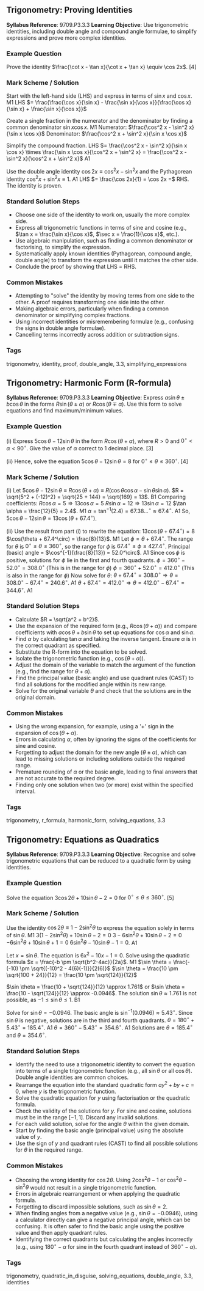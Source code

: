 ## Trigonometry: Proving Identities

**Syllabus Reference**: 9709.P3.3.3
**Learning Objective**: Use trigonometric identities, including double angle and compound angle formulae, to simplify expressions and prove more complex identities.

### Example Question
Prove the identity $\frac{\cot x - \tan x}{\cot x + \tan x} \equiv \cos 2x$. [4]

### Mark Scheme / Solution
Start with the left-hand side (LHS) and express in terms of $\sin x$ and $\cos x$. M1
LHS $= \frac{\frac{\cos x}{\sin x} - \frac{\sin x}{\cos x}}{\frac{\cos x}{\sin x} + \frac{\sin x}{\cos x}}$

Create a single fraction in the numerator and the denominator by finding a common denominator $\sin x \cos x$. M1
Numerator: $\frac{\cos^2 x - \sin^2 x}{\sin x \cos x}$
Denominator: $\frac{\cos^2 x + \sin^2 x}{\sin x \cos x}$

Simplify the compound fraction.
LHS $= \frac{\cos^2 x - \sin^2 x}{\sin x \cos x} \times \frac{\sin x \cos x}{\cos^2 x + \sin^2 x} = \frac{\cos^2 x - \sin^2 x}{\cos^2 x + \sin^2 x}$ A1

Use the double angle identity $\cos 2x \equiv \cos^2 x - \sin^2 x$ and the Pythagorean identity $\cos^2 x + \sin^2 x \equiv 1$. A1
LHS $= \frac{\cos 2x}{1} = \cos 2x =$ RHS.
The identity is proven.

### Standard Solution Steps
- Choose one side of the identity to work on, usually the more complex side.
- Express all trigonometric functions in terms of sine and cosine (e.g., $\tan x = \frac{\sin x}{\cos x}$, $\sec x = \frac{1}{\cos x}$, etc.).
- Use algebraic manipulation, such as finding a common denominator or factorising, to simplify the expression.
- Systematically apply known identities (Pythagorean, compound angle, double angle) to transform the expression until it matches the other side.
- Conclude the proof by showing that LHS = RHS.

### Common Mistakes
- Attempting to "solve" the identity by moving terms from one side to the other. A proof requires transforming one side into the other.
- Making algebraic errors, particularly when finding a common denominator or simplifying complex fractions.
- Using incorrect identities or misremembering formulae (e.g., confusing the signs in double angle formulae).
- Cancelling terms incorrectly across addition or subtraction signs.

### Tags
trigonometry, identity, proof, double_angle, 3.3, simplifying_expressions

## Trigonometry: Harmonic Form (R-formula)

**Syllabus Reference**: 9709.P3.3.3
**Learning Objective**: Express $a \sin \theta \pm b \cos \theta$ in the forms $R \sin(\theta \pm \alpha)$ or $R \cos(\theta \mp \alpha)$. Use this form to solve equations and find maximum/minimum values.

### Example Question
(i) Express $5 \cos \theta - 12 \sin \theta$ in the form $R \cos(\theta + \alpha)$, where $R > 0$ and $0^\circ < \alpha < 90^\circ$. Give the value of $\alpha$ correct to 1 decimal place. [3]

(ii) Hence, solve the equation $5 \cos \theta - 12 \sin \theta = 8$ for $0^\circ \le \theta \le 360^\circ$. [4]

### Mark Scheme / Solution
(i) Let $5 \cos \theta - 12 \sin \theta \equiv R \cos(\theta + \alpha) \equiv R(\cos\theta\cos\alpha - \sin\theta\sin\alpha)$.
$R = \sqrt{5^2 + (-12)^2} = \sqrt{25 + 144} = \sqrt{169} = 13$. B1
Comparing coefficients:
$R \cos \alpha = 5 \Rightarrow 13 \cos \alpha = 5$
$R \sin \alpha = 12 \Rightarrow 13 \sin \alpha = 12$
$\tan \alpha = \frac{12}{5} = 2.4$. M1
$\alpha = \tan^{-1}(2.4) = 67.38...^\circ \approx 67.4^\circ$. A1
So, $5 \cos \theta - 12 \sin \theta = 13 \cos(\theta + 67.4^\circ)$.

(ii) Use the result from part (i) to rewrite the equation:
$13 \cos(\theta + 67.4^\circ) = 8$
$\cos(\theta + 67.4^\circ) = \frac{8}{13}$. M1
Let $\phi = \theta + 67.4^\circ$. The range for $\theta$ is $0^\circ \le \theta \le 360^\circ$, so the range for $\phi$ is $67.4^\circ \le \phi \le 427.4^\circ$.
Principal (basic) angle = $\cos^{-1}(\frac{8}{13}) = 52.0^\circ$. A1
Since $\cos \phi$ is positive, solutions for $\phi$ lie in the first and fourth quadrants.
$\phi = 360^\circ - 52.0^\circ = 308.0^\circ$ (This is in the range for $\phi$)
$\phi = 360^\circ + 52.0^\circ = 412.0^\circ$ (This is also in the range for $\phi$)
Now solve for $\theta$:
$\theta + 67.4^\circ = 308.0^\circ \Rightarrow \theta = 308.0^\circ - 67.4^\circ = 240.6^\circ$. A1
$\theta + 67.4^\circ = 412.0^\circ \Rightarrow \theta = 412.0^\circ - 67.4^\circ = 344.6^\circ$. A1

### Standard Solution Steps
- Calculate $R = \sqrt{a^2 + b^2}$.
- Use the expansion of the required form (e.g., $R \cos(\theta+\alpha)$) and compare coefficients with $a \cos \theta + b \sin \theta$ to set up equations for $\cos \alpha$ and $\sin \alpha$.
- Find $\alpha$ by calculating $\tan \alpha$ and taking the inverse tangent. Ensure $\alpha$ is in the correct quadrant as specified.
- Substitute the R-form into the equation to be solved.
- Isolate the trigonometric function (e.g., $\cos(\theta+\alpha)$).
- Adjust the domain of the variable to match the argument of the function (e.g., find the range for $\theta+\alpha$).
- Find the principal value (basic angle) and use quadrant rules (CAST) to find all solutions for the modified angle within its new range.
- Solve for the original variable $\theta$ and check that the solutions are in the original domain.

### Common Mistakes
- Using the wrong expansion, for example, using a '+' sign in the expansion of $\cos(\theta+\alpha)$.
- Errors in calculating $\alpha$, often by ignoring the signs of the coefficients for sine and cosine.
- Forgetting to adjust the domain for the new angle ($\theta \pm \alpha$), which can lead to missing solutions or including solutions outside the required range.
- Premature rounding of $\alpha$ or the basic angle, leading to final answers that are not accurate to the required degree.
- Finding only one solution when two (or more) exist within the specified interval.

### Tags
trigonometry, r_formula, harmonic_form, solving_equations, 3.3

## Trigonometry: Equations as Quadratics

**Syllabus Reference**: 9709.P3.3.3
**Learning Objective**: Recognise and solve trigonometric equations that can be reduced to a quadratic form by using identities.

### Example Question
Solve the equation $3 \cos 2\theta + 10 \sin \theta - 2 = 0$ for $0^\circ \le \theta \le 360^\circ$. [5]

### Mark Scheme / Solution
Use the identity $\cos 2\theta \equiv 1 - 2\sin^2 \theta$ to express the equation solely in terms of $\sin \theta$. M1
$3(1 - 2\sin^2 \theta) + 10 \sin \theta - 2 = 0$
$3 - 6\sin^2 \theta + 10 \sin \theta - 2 = 0$
$-6\sin^2 \theta + 10 \sin \theta + 1 = 0$
$6\sin^2 \theta - 10 \sin \theta - 1 = 0$. A1

Let $x = \sin \theta$. The equation is $6x^2 - 10x - 1 = 0$. Solve using the quadratic formula $x = \frac{-b \pm \sqrt{b^2-4ac}}{2a}$. M1
$\sin \theta = \frac{-(-10) \pm \sqrt{(-10)^2 - 4(6)(-1)}}{2(6)}$
$\sin \theta = \frac{10 \pm \sqrt{100 + 24}}{12} = \frac{10 \pm \sqrt{124}}{12}$

$\sin \theta = \frac{10 + \sqrt{124}}{12} \approx 1.761$ or $\sin \theta = \frac{10 - \sqrt{124}}{12} \approx -0.0946$.
The solution $\sin \theta \approx 1.761$ is not possible, as $-1 \le \sin \theta \le 1$. B1

Solve for $\sin \theta = -0.0946$.
The basic angle is $\sin^{-1}(0.0946) \approx 5.43^\circ$.
Since $\sin \theta$ is negative, solutions are in the third and fourth quadrants.
$\theta = 180^\circ + 5.43^\circ = 185.4^\circ$. A1
$\theta = 360^\circ - 5.43^\circ = 354.6^\circ$. A1
Solutions are $\theta = 185.4^\circ$ and $\theta = 354.6^\circ$.

### Standard Solution Steps
- Identify the need to use a trigonometric identity to convert the equation into terms of a single trigonometric function (e.g., all $\sin \theta$ or all $\cos \theta$). Double angle identities are common choices.
- Rearrange the equation into the standard quadratic form $ay^2 + by + c = 0$, where $y$ is the trigonometric function.
- Solve the quadratic equation for $y$ using factorisation or the quadratic formula.
- Check the validity of the solutions for $y$. For sine and cosine, solutions must be in the range $[-1, 1]$. Discard any invalid solutions.
- For each valid solution, solve for the angle $\theta$ within the given domain.
- Start by finding the basic angle (principal value) using the absolute value of $y$.
- Use the sign of $y$ and quadrant rules (CAST) to find all possible solutions for $\theta$ in the required range.

### Common Mistakes
- Choosing the wrong identity for $\cos 2\theta$. Using $2\cos^2\theta-1$ or $\cos^2\theta-\sin^2\theta$ would not result in a single trigonometric function.
- Errors in algebraic rearrangement or when applying the quadratic formula.
- Forgetting to discard impossible solutions, such as $\sin\theta = 2$.
- When finding angles from a negative value (e.g., $\sin \theta = -0.0946$), using a calculator directly can give a negative principal angle, which can be confusing. It is often safer to find the basic angle using the positive value and then apply quadrant rules.
- Identifying the correct quadrants but calculating the angles incorrectly (e.g., using $180^\circ - \alpha$ for sine in the fourth quadrant instead of $360^\circ - \alpha$).

### Tags
trigonometry, quadratic_in_disguise, solving_equations, double_angle, 3.3, identities